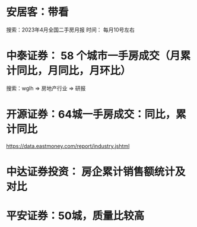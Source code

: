 # 安居客：带看  
搜索：2023年4月全国二手房月报
时间： 每月10号左右

# 中泰证券： 58 个城市一手房成交（月累计同比，月同比，月环比）
搜索：wglh => 房地产行业 => 研报

# 开源证券：64城一手房成交：同比，累计同比
https://data.eastmoney.com/report/industry.jshtml

# 中达证券投资： 房企累计销售额统计及对比

# 平安证券：50城，质量比较高

